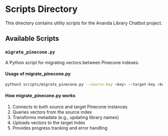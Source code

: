 # Scripts Directory

This directory contains utility scripts for the Ananda Library Chatbot project.

## Available Scripts

### `migrate_pinecone.py`

A Python script for migrating vectors between Pinecone indexes.

#### Usage of migrate_pinecone.py

```bash
python3 scripts/migrate_pinecone.py --source-key <key> --target-key <key> --source-index <name> --target-index <name>
```

#### How migrate_pinecone.py works

1. Connects to both source and target Pinecone instances
2. Queries vectors from the source index
3. Transforms metadata (e.g., updating library names)
4. Uploads vectors to the target index
5. Provides progress tracking and error handling
